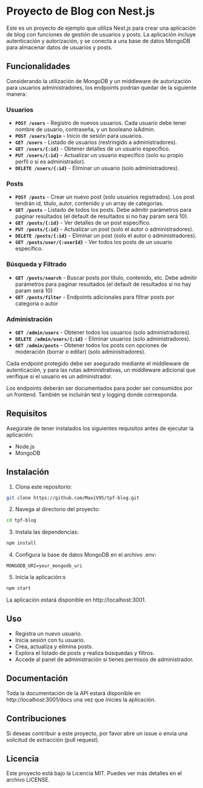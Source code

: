# Proyecto de Blog con Nest.js

Este es un proyecto de ejemplo que utiliza Nest.js para crear una aplicación de blog con funciones de gestión de usuarios y posts. La aplicación incluye autenticación y autorización, y se conecta a una base de datos MongoDB para almacenar datos de usuarios y posts.

## Funcionalidades
Considerando la utilización de MongoDB y un middleware de autorización para usuarios administradores, los endpoints podrían quedar de la siguiente manera:

### **Usuarios**
- **`POST /users`** - Registro de nuevos usuarios. Cada usuario debe tener nombre de usuario, contraseña, y un booleano isAdmin.
- **`POST /users/login`** - Inicio de sesión para usuarios.
- **`GET /users`** - Listado de usuarios (restringido a administradores).
- **`GET /users/{:id}`** - Obtener detalles de un usuario específico.
- **`PUT /users/{:id}`** - Actualizar un usuario específico (solo su propio perfil o si es administrador).
- **`DELETE /users/{:id}`** - Eliminar un usuario (solo administradores).

### **Posts**
- **`POST /posts`** - Crear un nuevo post (solo usuarios registrados). Los post tendrán id, título, autor, contenido y un array de categorías.
- **`GET /posts`** - Listado de todos los posts. Debe admitir parámetros para paginar resultados (el default de resultados si no hay param será 10).
- **`GET /posts/{:id}`** - Ver detalles de un post específico.
- **`PUT /posts/{:id}`** - Actualizar un post (solo el autor o administradores).
- **`DELETE /posts/{:id}`** - Eliminar un post (solo el autor o administradores).
- **`GET /posts/user/{:userId}`** - Ver todos los posts de un usuario específico.

### **Búsqueda y Filtrado**
- **`GET /posts/search`** - Buscar posts por título, contenido, etc. Debe admitir parámetros para paginar resultados (el default de resultados si no hay param será 10)
- **`GET /posts/filter`** - Endpoints adicionales para filtrar posts por categoría o autor

### **Administración**
- **`GET /admin/users`** - Obtener todos los usuarios (solo administradores).
- **`DELETE /admin/users/{:id}`** - Eliminar usuarios (solo administradores).
- **`GET /admin/posts`** - Obtener todos los posts con opciones de moderación (borrar o editar) (solo administradores).

Cada endpoint protegido debe ser asegurado mediante el middleware de autenticación, y para las rutas administrativas, un middleware adicional que verifique si el usuario es un administrador. 

Los endpoints deberán ser documentados para poder ser consumidos por un frontend. También se incluirán test y logging donde corresponda.

## Requisitos

Asegúrate de tener instalados los siguientes requisitos antes de ejecutar la aplicación:

- Node.js
- MongoDB

## Instalación

1. Clona este repositorio:

```bash
git clone https://github.com/MaxiV95/tpf-blog.git
```

2. Navega al directorio del proyecto:
```bash
cd tpf-blog
```

3. Instala las dependencias:
```bash
npm install
```

4. Configura la base de datos MongoDB en el archivo .env:
```env
MONGODB_URI=your_mongodb_uri
```

5. Inicia la aplicación:s
```bash
npm start
```

La aplicación estará disponible en http://localhost:3001.

## Uso
- Registra un nuevo usuario.
- Inicia sesión con tu usuario.
- Crea, actualiza y elimina posts.
- Explora el listado de posts y realiza búsquedas y filtros.
- Accede al panel de administración si tienes permisos de administrador.

## Documentación
Toda la documentación de la API estará disponible en http://localhost:3001/docs una vez que inicies la aplicación.

## Contribuciones
Si deseas contribuir a este proyecto, por favor abre un issue o envía una solicitud de extracción (pull request).

## Licencia
Este proyecto está bajo la Licencia MIT. Puedes ver más detalles en el archivo LICENSE.